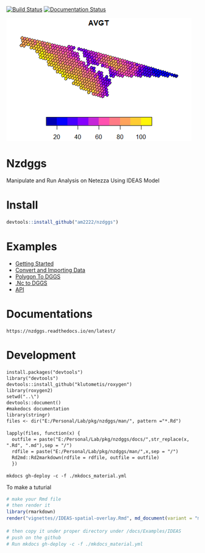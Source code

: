 [![Build Status](https://travis-ci.com/am2222/nzdggs.svg?branch=master)](https://travis-ci.com/am2222/nzdggs) [![Documentation Status](https://readthedocs.org/projects/nzdggs/badge/?version=latest)](https://am2222.github.io/nzdggs/)

![Output Plot](docs/Examples/Rplot1.png)

# Nzdggs
Manipulate and Run Analysis on Netezza Using IDEAS Model


# Install

```r
devtools::install_github("am2222/nzdggs")

```

# Examples
 
- [Getting Started](https://am2222.github.io/nzdggs/Examples/GettingStarted/)
- [Convert and Importing Data](https://am2222.github.io/nzdggs/Examples/ImportData/convert_csv_to_dggs/)
- [Polygon To DGGS](https://am2222.github.io/nzdggs/Examples/ImportData/convert_polygon_to_dggs/)
- [.Nc to DGGS](https://am2222.github.io/nzdggs/Examples/ImportData/import_nc_file/)
- [API](https://am2222.github.io/nzdggs/)


# Documentations

```
https://nzdggs.readthedocs.io/en/latest/
```


# Development
```
install.packages("devtools")
library("devtools")
devtools::install_github("klutometis/roxygen")
library(roxygen2)
setwd("..\")
devtools::document()
#makedocs documentation
library(stringr)
files <- dir("E:/Personal/Lab/pkg/nzdggs/man/", pattern ="*.Rd")

lapply(files, function(x) {
  outfile = paste("E:/Personal/Lab/pkg/nzdggs/docs/",str_replace(x, ".Rd", ".md"),sep = "/")
  rdfile = paste("E:/Personal/Lab/pkg/nzdggs/man/",x,sep = "/")
  Rd2md::Rd2markdown(rdfile = rdfile, outfile = outfile)
  })

mkdocs gh-deploy -c -f ./mkdocs_material.yml
```
To make a tuturial

```r
# make your Rmd file
# then render it
library(rmarkdown)
render("vignettes//IDEAS-spatial-overlay.Rmd", md_document(variant = "markdown_github"))

# then copy it under proper directory under /docs/Examples/IDEAS
# push on the github
# Run mkdocs gh-deploy -c -f ./mkdocs_material.yml

```





